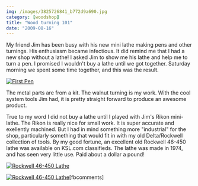 ```yaml
---
img: /images/3825726841_b772d9a690.jpg
category: [woodshop]
title: "Wood turning 101"
date: "2009-08-16"
---
```


My friend Jim has been busy with his new mini lathe making pens and other turnings. His enthusiasm became infectious. It did remind me that I had a new shop without a lathe! I asked Jim to show me his lathe and help me to turn a pen. I promised I wouldn't buy a lathe until we got together. Saturday morning we spent some time together, and this was the result.

[![First Pen](/images/3825726841_b772d9a690.jpg)](http://www.flickr.com/photos/duanemcguire/3825726841/ "First Pen by Duane McGuire, on Flickr")

The metal parts are from a kit. The walnut turning is my work. With the cool system tools Jim had, it is pretty straight forward to produce an awesome product.

True to my word I did not buy a lathe until I played with Jim's Rikon mini-lathe. The Rikon is really nice for small work. It is super accurate and exellently machined. But I had in mind something more "industrial" for the shop, particularly something that would fit in with my old Delta/Rockwell collection of tools. By my good fortune, an excellent old Rockwell 46-450 lathe was available on KSL.com classifieds. The lathe was made in 1974, and has seen very little use. Paid about a dollar a pound!

[![Rockwell 46-450 Lathe](/images/3824731181_8b5224bc31.jpg)](http://www.flickr.com/photos/duanemcguire/3824731181/ "Rockwell 46-450 Lathe by Duane McGuire, on Flickr")  

[![Rockwell 46-450 Lathe](/images/3824731925_0d2e124d0b.jpg)](http://www.flickr.com/photos/duanemcguire/3824731925/ "Rockwell 46-450 Lathe by Duane McGuire, on Flickr")\[fbcomments\]
